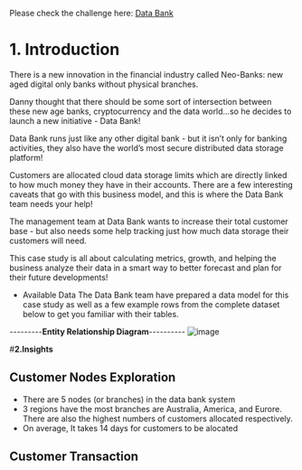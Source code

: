 
Please check the challenge here: [Data Bank](http://https://8weeksqlchallenge.com/case-study-4/)


# **1. Introduction**

There is a new innovation in the financial industry called Neo-Banks: new aged digital only banks without physical branches.

Danny thought that there should be some sort of intersection between these new age banks, cryptocurrency and the data world…so he decides to launch a new initiative - Data Bank!

Data Bank runs just like any other digital bank - but it isn’t only for banking activities, they also have the world’s most secure distributed data storage platform!

Customers are allocated cloud data storage limits which are directly linked to how much money they have in their accounts. There are a few interesting caveats that go with this business model, and this is where the Data Bank team needs your help!

The management team at Data Bank wants to increase their total customer base - but also needs some help tracking just how much data storage their customers will need.

This case study is all about calculating metrics, growth, and helping the business analyze their data in a smart way to better forecast and plan for their future developments!

* Available Data
The Data Bank team have prepared a data model for this case study as well as a few example rows from the complete dataset below to get you familiar with their tables.

---------**Entity Relationship Diagram**----------
![image](https://github.com/ThuHuong-Gina/Data-Bank_-8-week-SQL-Challenge/assets/141025228/e555a140-8874-4ff9-a5f7-ffd974f11bd2)

#**2.Insights**
## Customer Nodes Exploration
- There are 5 nodes (or branches) in the data bank system
- 3 regions have the most branches are Australia, America, and Eurore. There are also the highest numbers of customers allocated respectively.
- On average, It takes  14 days for customers to be alocated
## Customer Transaction

